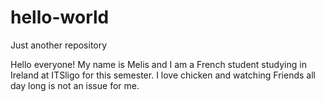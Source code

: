 # hello-world
Just another repository


Hello everyone! 
My name is Melis and I am a French student studying in Ireland at ITSligo for this semester. 
I love chicken and watching Friends all day long is not an issue for me. 
